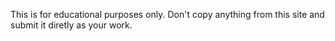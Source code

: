 This is for educational purposes only. Don't copy anything from this site and submit it diretly as your work.

